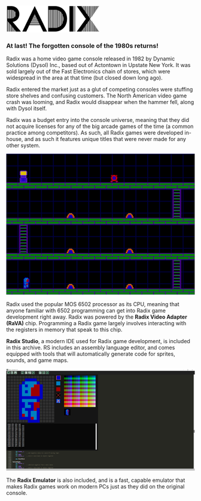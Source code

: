 ![Radix Logo](/radix.png)

### At last! The forgotten console of the 1980s returns!

Radix was a home video game console released in 1982 by Dynamic Solutions (Dysol) Inc., based out of Actontown in Upstate New York. It was sold largely out of the Fast Electronics chain of stores, which were widespread in the area at that time (but closed down long ago).

Radix entered the market just as a glut of competing consoles were stuffing store shelves and confusing customers. The North American video game crash was looming, and Radix would disappear when the hammer fell, along with Dysol itself.

Radix was a budget entry into the console universe, meaning that they did not acquire licenses for any of the big arcade games of the time (a common practice among competitors). As such, all Radix games were developed in-house, and as such it features unique titles that were never made for any other system.

![Radix Screenshot](/screen2.png)

Radix used the popular MOS 6502 processor as its CPU, meaning that anyone familiar with 6502 programming can get into Radix game development right away. Radix was powered by the **Radix Video Adapter (RaVA)** chip. Programming a Radix game largely involves interacting with the registers in memory that speak to this chip.

**Radix Studio**, a modern IDE used for Radix game development, is included in this archive. RS includes an assembly language editor, and comes equipped with tools that will automatically generate code for sprites, sounds, and game maps.

![Radix Studio Screenshot](/screen4.png)

The **Radix Emulator** is also included, and is a fast, capable emulator that makes Radix games work on modern PCs just as they did on the original console.

